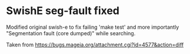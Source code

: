 # SwishE seg-fault fixed

Modified original swish-e to fix failing 'make test' and more importantly "Segmentation fault (core dumped)" while searching.

Taken from https://bugs.mageia.org/attachment.cgi?id=4577&action=diff
